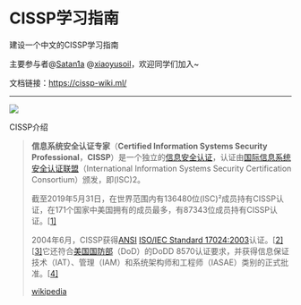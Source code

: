 # CISSP学习指南

建设一个中文的CISSP学习指南

主要参与者@[Satan1a](https://github.com/satan1a) @[xiaoyusoil](https://github.com/xiaoyusoil)，欢迎同学们加入~  

文档链接：https://cissp-wiki.ml/



---

![](https://image-host-toky.oss-cn-shanghai.aliyuncs.com/20200531182446.png)

CISSP介绍

> **信息系统安全认证专家**（**Certified Information Systems Security Professional**，**CISSP**）是一个独立的[信息安全](https://zh.wikipedia.org/wiki/信息安全)[认证](https://zh.wikipedia.org/wiki/认证)，认证由[国际信息系统安全认证联盟](https://zh.wikipedia.org/w/index.php?title=国际信息系统安全认证联盟&action=edit&redlink=1)（International Information Systems Security Certification Consortium）颁发，即(ISC)2。
>
> 截至2019年5月31日，在世界范围内有136480位(ISC)²成员持有CISSP认证，在171个国家中美国拥有的成员最多，有87343位成员持有CISSP认证。[[1\]](https://zh.wikipedia.org/wiki/信息系统安全认证专家#cite_note-1)
>
> 2004年6月，CISSP获得[ANSI](https://zh.wikipedia.org/wiki/ANSI) [ISO/IEC Standard 17024:2003](https://zh.wikipedia.org/w/index.php?title=ISO/IEC_17024&action=edit&redlink=1)认证。[[2\]](https://zh.wikipedia.org/wiki/信息系统安全认证专家#cite_note-ansi-17024-2)[[3\]](https://zh.wikipedia.org/wiki/信息系统安全认证专家#cite_note-3)它还符合[美国国防部](https://zh.wikipedia.org/wiki/美国国防部)（DoD）的DoDD 8570认证要求，并获得信息保证技术（IAT）、管理（IAM）和系统架构师和工程师（IASAE）类别的正式批准。[[4\]](https://zh.wikipedia.org/wiki/信息系统安全认证专家#cite_note-4)
>
> [wikipedia]([https://zh.wikipedia.org/wiki/%E4%BF%A1%E6%81%AF%E7%B3%BB%E7%BB%9F%E5%AE%89%E5%85%A8%E8%AE%A4%E8%AF%81%E4%B8%93%E5%AE%B6](https://zh.wikipedia.org/wiki/信息系统安全认证专家))